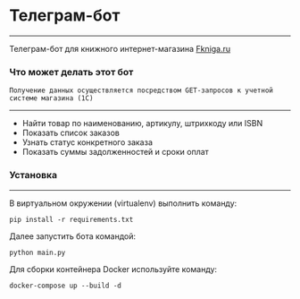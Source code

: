 # Телеграм-бот

---  

Телеграм-бот для книжного интернет-магазина [Fkniga.ru](http://fkniga.ru)

### Что может делать этот бот

`Получение данных осуществляется посредством GET-запросов к учетной системе магазина (1С)`

---

- Найти товар по наименованию, артикулу, штрихкоду или ISBN
- Показать список заказов
- Узнать статус конкретного заказа
- Показать суммы задолженностей и сроки оплат

### Установка

---

В виртуальном окружении (virtualenv) выполнить команду:

    pip install -r requirements.txt

Далее запустить бота командой:

    python main.py

Для сборки контейнера Docker используйте команду:

    docker-compose up --build -d

